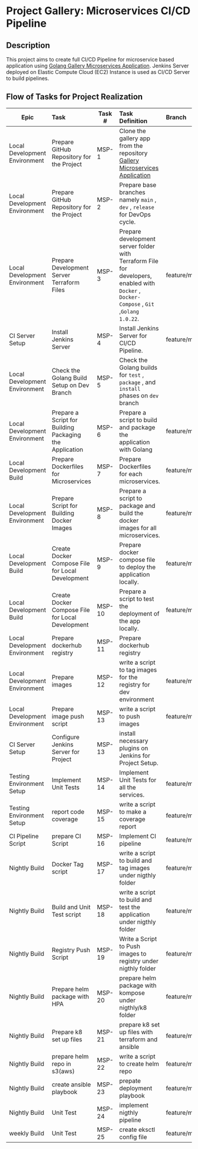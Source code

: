 # Project Gallery: Microservices CI/CD Pipeline

## Description

This project aims to create full CI/CD Pipeline for microservice based application using [Golang Gallery  Microservices Application](https://github.com/muskrt/gallery-microservice.git). Jenkins Server deployed on Elastic Compute Cloud (EC2) Instance is used as CI/CD Server to build pipelines.



## Flow of Tasks for Project Realization

| Epic | Task  | Task #  | Task Definition   | Branch  |
| ---   | :---  | ---                  | :---              | :---    |
| Local Development Environment | Prepare GitHub Repository for the Project | MSP-1 | Clone the gallery app from the  repository [Gallery Microservices Application](https://github.com/muskrt/gallery-microservice.git) |
| Local Development Environment | Prepare GitHub Repository for the Project | MSP-2 | Prepare base branches namely `main` , `dev` , `release` for DevOps cycle. |
| Local Development Environment | Prepare Development Server Terraform Files | MSP-3 |  Prepare development server folder with Terraform File for developers, enabled with `Docker` , `Docker-Compose` , `Git` ,`Golang 1.0.22`. | feature/msp_devops_3 |
| CI Server Setup | Install Jenkins Server | MSP-4 | Install Jenkins Server for CI/CD Pipeline. | feature/msp_devops_4 |
| Local Development Environment | Check the Golang Build Setup on Dev Branch | MSP-5 | Check the Golang builds for `test` , `package` , and `install` phases on `dev` branch |
| Local Development Environment | Prepare a Script for Building  Packaging the Application | MSP-6 |  Prepare a script to build and package the application with Golang  | feature/msp_devops_6 |
| Local Development Build | Prepare Dockerfiles for Microservices | MSP-7 | Prepare Dockerfiles for each microservices. | feature/msp_devops_7 |
| Local Development Environment | Prepare Script for Building Docker Images | MSP-8 |  Prepare a script to package and build the docker images for all microservices. | feature/msp_devops_8 |
| Local Development Build | Create Docker Compose File for Local Development | MSP-9 |  Prepare docker compose file to deploy the application locally. | feature/msp_devops_9 |
| Local Development Build | Create Docker Compose File for Local Development | MSP-10 |  Prepare a script to test the deployment of the app locally. | feature/msp_devops_10 |
| Local Development Environment | Prepare dockerhub registry | MSP-11 |  Prepare dockerhub registry |
| Local Development Environment | Prepare images  | MSP-12 |  write a script to tag images for the registry for dev environment | feature/msp_devops_12|
| Local Development Environment | Prepare image push script | MSP-13 |  write a script to push images | feature/msp_devops_13|
| CI Server Setup | Configure Jenkins Server for Project | MSP-13  | install necessary plugins on  Jenkins  for Project Setup. | 
| Testing Environment Setup | Implement Unit Tests | MSP-14  | Implement  Unit Tests for all the services. | feature/msp_devops_14 |
| Testing Environment Setup | report code coverage | MSP-15  | write a script to make a coverage report | feature/msp_devops_15 |
| CI Pipeline Script | prepare CI Script | MSP-16  | Implement CI pipeline| feature/msp_devops_16 |
| Nightly Build  | Docker Tag script | MSP-17  |  write a script to build and tag images under nigthly folder| feature/msp_devops_17 |
| Nightly Build  | Build and Unit Test script | MSP-18 | write a script to build and test the application under nigthly folder| feature/msp_devops_18 |
| Nightly Build  | Registry Push Script | MSP-19  | Write a Script to Push images to registry under nigthly folder | feature/msp_devops_19 |
| Nightly Build  | Prepare helm package with HPA  | MSP-20  | prepare helm package with kompose under nigthly/k8 folder| feature/msp_devops_20 |
| Nightly Build  | Prepare k8 set up files | MSP-21  | prepare k8 set up files with terraform and ansible | feature/msp_devops_21 |
| Nightly Build  | prepare helm repo in s3(aws) | MSP-22  | write a script to create helm repo | feature/msp_devops_22 |
| Nightly Build  | create ansible playbook | MSP-23  | prepate deployment playbook | feature/msp_devops_23 |
| Nightly Build  | Unit Test | MSP-24  | implement nigthly pipeline | feature/msp_devops_24 |
| weekly Build  | Unit Test | MSP-25  | create eksctl config file | feature/msp_devops_25 |



















